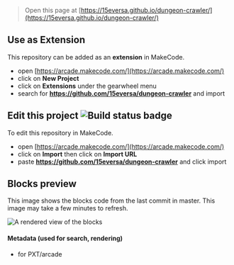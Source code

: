  


> Open this page at [https://15eversa.github.io/dungeon-crawler/](https://15eversa.github.io/dungeon-crawler/)

## Use as Extension

This repository can be added as an **extension** in MakeCode.

* open [https://arcade.makecode.com/](https://arcade.makecode.com/)
* click on **New Project**
* click on **Extensions** under the gearwheel menu
* search for **https://github.com/15eversa/dungeon-crawler** and import

## Edit this project ![Build status badge](https://github.com/15eversa/dungeon-crawler/workflows/MakeCode/badge.svg)

To edit this repository in MakeCode.

* open [https://arcade.makecode.com/](https://arcade.makecode.com/)
* click on **Import** then click on **Import URL**
* paste **https://github.com/15eversa/dungeon-crawler** and click import

## Blocks preview

This image shows the blocks code from the last commit in master.
This image may take a few minutes to refresh.

![A rendered view of the blocks](https://github.com/15eversa/dungeon-crawler/raw/master/.github/makecode/blocks.png)

#### Metadata (used for search, rendering)

* for PXT/arcade
<script src="https://makecode.com/gh-pages-embed.js"></script><script>makeCodeRender("{{ site.makecode.home_url }}", "{{ site.github.owner_name }}/{{ site.github.repository_name }}");</script>
